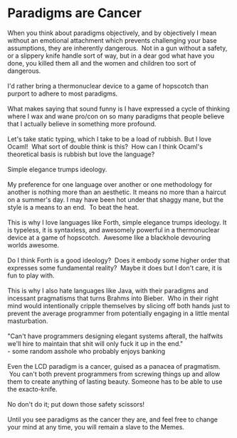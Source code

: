 Paradigms are Cancer
====================

When you think about paradigms objectively, and by objectively I mean without an emotional attachment which prevents challenging your base assumptions, they are inherently dangerous.  Not in a gun without a safety, or a slippery knife handle sort of way, but in a dear god what have you done, you killed them all and the women and children too sort of dangerous. <br><br>I&#39;d rather bring a thermonuclear device to a game of hopscotch than purport to adhere to most paradigms. <br><br>What makes saying that sound funny is I have expressed a cycle of thinking where I wax and wane pro/con on so many paradigms that people believe that I actually believe in something more profound. <br><br>Let&#39;s take static typing, which I take to be a load of rubbish. But I love Ocaml!  What sort of double think is this?  How can I think Ocaml&#39;s theoretical basis is rubbish but love the language?<br><br>Simple elegance trumps ideology. <br><br>My preference for one language over another or one methodology for another is nothing more than an aesthetic. It means no more than a haircut on a summer&#39;s day. I may have been hot under that shaggy mane, but the style is a means to an end.  To beat the heat. <br><br>This is why I love languages like Forth, simple elegance trumps ideology. It is typeless, it is syntaxless, and awesomely powerful in a thermonuclear device at a game of hopscotch.  Awesome like a blackhole devouring worlds awesome. <br><br>Do I think Forth is a good ideology?  Does it embody some higher order that expresses some fundamental reality?  Maybe it does but I don&#39;t care, it is fun to play with. <br><br>This is why I also hate languages like Java, with their paradigms and incessant pragmatisms that turns Brahms into Bieber.  Who in their right mind would intentionally cripple themselves by slicing off both hands just to prevent the average programmer from potentially engaging in a little mental masturbation.  <br><br>"Can&#39;t have programmers designing elegant systems afterall, the halfwits we&#39;ll hire to maintain that shit will only fuck it up in the end."<br>- some random asshole who probably enjoys banking<br><br>Even the LCD paradigm is a cancer, guised as a panacea of pragmatism.  You can&#39;t both prevent programmers from screwing things up and allow them to create anything of lasting beauty. Someone has to be able to use the exacto-knife. <br><br>No don&#39;t do it; put down those safety scissors!<br><br>Until you see paradigms as the cancer they are, and feel free to change your mind at any time, you will remain a slave to the Memes. 